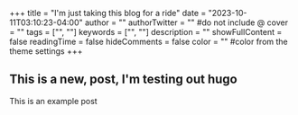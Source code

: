 +++
title = "I'm just taking this blog for a ride"
date = "2023-10-11T03:10:23-04:00"
author = ""
authorTwitter = "" #do not include @
cover = ""
tags = ["", ""]
keywords = ["", ""]
description = ""
showFullContent = false
readingTime = false
hideComments = false
color = "" #color from the theme settings
+++

## This is a new, post, I'm testing out hugo

This is an example post
